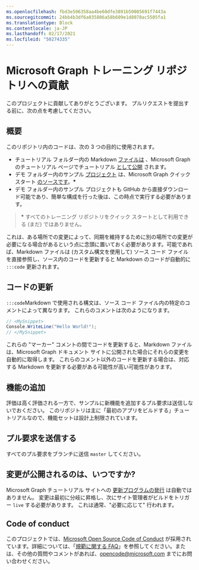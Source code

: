 ```yaml
---
ms.openlocfilehash: fbd3e506358aa4be60dfe3891b50085691f7443a
ms.sourcegitcommit: 24bb4b3df6a035806a58b609e1d8078ac5505fa1
ms.translationtype: Block
ms.contentlocale: ja-JP
ms.lasthandoff: 02/17/2021
ms.locfileid: "50274335"
---
```

# <a name="contributing-to-microsoft-graph-training-repositories"></a>Microsoft Graph トレーニング リポジトリへの貢献

このプロジェクトに貢献してありがとうございます。 プルリクエストを提出する前に、次の点を考慮してください。

## <a name="overview"></a>概要

このリポジトリ内のコードは、次の 3 つの目的に使用されます。

- チュートリアル フォルダー内の Markdown [ファイルは](/tutorial) 、Microsoft Graph のチュートリアル ページでチュートリアル [として公開](https://docs.microsoft.com/graph/tutorials) されます。
- デモ フォルダー内のサンプル [プロジェクト](/demo) は、Microsoft Graph クイック スタート [のソースです](https://developer.microsoft.com/graph/quick-start)。**\***
- デモ フォルダー内のサンプル プロジェクトも GitHub から直接ダウンロード可能であり、簡単な構成を行った後は、この時点で実行する必要があります。

> **\*** すべてのトレーニング リポジトリをクイック スタートとして利用できる (まだ) ではありません。

これは、ある場所での変更によって、同期を維持するために別の場所での変更が必要になる場合があるという点に念頭に置いておく必要があります。可能であれば、Markdown ファイルは (カスタム構文を使用して) ソース コード ファイルを直接参照し、ソース内のコードを更新すると Markdown のコードが自動的に `:::code` 更新されます。

## <a name="updating-code"></a>コードの更新

`:::code`Markdown で使用される構文は、ソース コード ファイル内の特定のコメントによって異なります。 これらのコメントは次のようになります。

```csharp
// <MySnippet>
Console.WriteLine("Hello World!");
// </MySnippet>
```

これらの "マーカー" コメントの間でコードを更新すると、Markdown ファイルは、Microsoft Graph ドキュメント サイトに公開された場合にそれらの変更を自動的に取得します。 これらのコメント以外のコードを更新する場合は、対応する Markdown を更新する必要がある可能性が高い可能性があります。

## <a name="adding-features"></a>機能の追加

評価は高く評価される一方で、サンプルに新機能を追加するプル要求は送信しないでおください。 このリポジトリは主に「最初のアプリをビルドする」チュートリアルなので、機能セットは設計上制限されています。

## <a name="submitting-pull-requests"></a>プル要求を送信する

すべてのプル要求をブランチに送信 `master` してください。

## <a name="when-do-changes-get-published"></a>変更が公開されるのは、いつですか?

Microsoft Graph チュートリアル サイトへの [更新プログラムの発行](https://docs.microsoft.com/graph/tutorials) は自動ではありません。 変更は最初に分岐に昇格し、次にサイト管理者がビルドをトリガー `live` する必要があります。 これは通常、"必要に応じて" 行われます。

## <a name="code-of-conduct"></a>Code of conduct

このプロジェクトでは、[Microsoft Open Source Code of Conduct](https://opensource.microsoft.com/codeofconduct/) が採用されています。詳細については、「[規範に関する FAQ](https://opensource.microsoft.com/codeofconduct/faq/)」を参照してください。または、その他の質問やコメントがあれば、[opencode@microsoft.com](mailto:opencode@microsoft.com) までにお問い合わせください。
